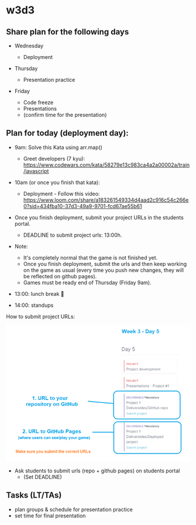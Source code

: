 

# w3d3





## Share plan for the following days

- Wednesday
  - Deployment

- Thursday
  - Presentation practice

- Friday
  - Code freeze
  - Presentations
  - (confirm time for the presentation)

<!-- 

@LT: 
- remind students: games must be ready end of Thursday.
- if you're blocked, ask for help. Don't leave it for Thursday 

-->



## Plan for today (deployment day):

- 9am: Solve this Kata using arr.map()
  - Greet developers (7 kyu): https://www.codewars.com/kata/58279e13c983ca4a2a00002a/train/javascript

- 10am (or once you finish that kata):
  - Deployment - Follow this video: https://www.loom.com/share/a183261549334d4aad2c916c54c266e0?sid=434fba10-37d3-49a9-9701-fcd67ae55b61

- Once you finish deployment, submit your project URLs in the students portal.
  - DEADLINE to submit project urls: 13:00h.

- Note: 
  - It's completely normal that the game is not finished yet.
  - Once you finish deployment, submit the urls and then keep working on the game as usual (every time you push new changes, they will be reflected on github pages).
  - Games must be ready end of Thursday (Friday 9am).

- 13:00: lunch break 🥗
- 14:00: standups

How to submit project URLs:

![project1-urls](../media/images/project1-%20submit%20urls.png)



<!-- 

@LT: 9:50 (optional) solve kata together in main room:
- refresh .map()
- solve kata

-->



<!-- IMPORTANT -->
<!-- IMPORTANT -->
<!-- IMPORTANT -->
- Ask students to submit urls (repo + github pages) on students portal
  - (Set DEADLINE)
<!-- IMPORTANT -->
<!-- IMPORTANT -->
<!-- IMPORTANT -->





## Tasks (LT/TAs)
- plan groups & schedule for presentation practice
- set time for final presentation


